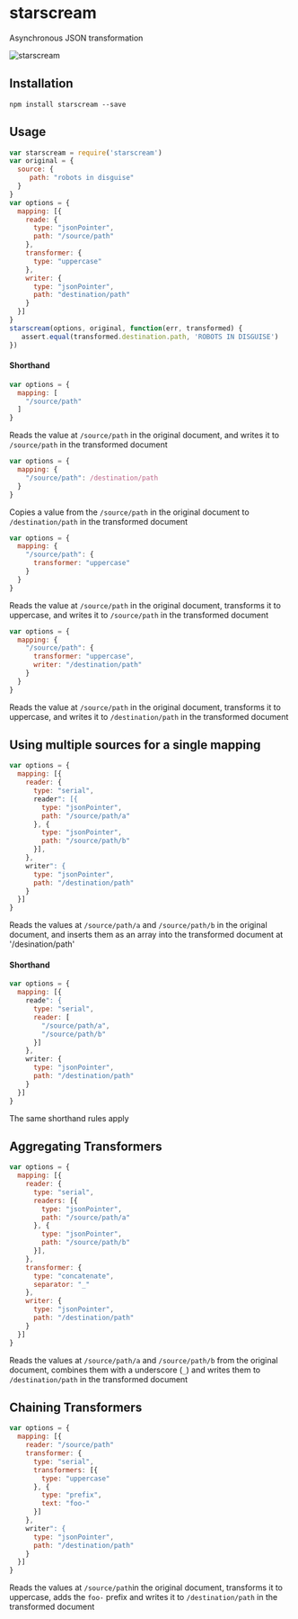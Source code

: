 # starscream
Asynchronous JSON transformation

![starscream](https://upload.wikimedia.org/wikipedia/en/2/2d/Armada_Starscream.PNG)

## Installation

```
npm install starscream --save
```

## Usage

```js
var starscream = require('starscream')
var original = {
  source: {
     path: "robots in disguise"
  }
}
var options = {
  mapping: [{
    reade: {
      type: "jsonPointer",
      path: "/source/path"
    },
    transformer: {
      type: "uppercase"
    },
    writer: {
      type: "jsonPointer",
      path: "destination/path"
    }
  }]
}
starscream(options, original, function(err, transformed) {
   assert.equal(transformed.destination.path, 'ROBOTS IN DISGUISE')
})
```

#### Shorthand

```js
var options = {
  mapping: [ 
    "/source/path"
  ]
}
```
Reads the value at  ```/source/path``` in the original document, and writes it to ```/source/path``` in the transformed document

```js
var options = {
  mapping: {
    "/source/path": /destination/path
  }
}
```
Copies a value from the ```/source/path``` in the original document to ```/destination/path``` in the transformed document

```js
var options = {
  mapping: {
    "/source/path": {
      transformer: "uppercase"
    }
  }
}
```
Reads the value at  ```/source/path``` in the original document, transforms it to uppercase, and writes it to ```/source/path``` in the transformed document

```js
var options = {
  mapping: {
    "/source/path": {
      transformer: "uppercase",
      writer: "/destination/path"
    }
  }
}
```
Reads the value at  ```/source/path``` in the original document, transforms it to uppercase, and writes it to ```/destination/path``` in the transformed document


## Using multiple sources for a single mapping
```js
var options = {
  mapping: [{
    reader: {
      type: "serial",
      reader": [{
        type: "jsonPointer",
        path: "/source/path/a"
      }, {
        type: "jsonPointer",
        path: "/source/path/b"
      }],
    },
    writer": {
      type: "jsonPointer",
      path: "/destination/path"
    }
  }]
}
```
Reads the values at ```/source/path/a``` and ```/source/path/b``` in the original document, and inserts them as an array into the transformed document at '/desination/path'

#### Shorthand
```js
var options = {
  mapping: [{
    reade": {
      type: "serial",
      reader: [
        "/source/path/a",
        "/source/path/b"
      }]
    },
    writer: {
      type: "jsonPointer",
      path: "/destination/path"
    }
  }]
}
```
The same shorthand rules apply

## Aggregating Transformers
```js
var options = {
  mapping: [{
    reader: {
      type: "serial",
      readers: [{
        type: "jsonPointer",
        path: "/source/path/a"
      }, {
        type: "jsonPointer",
        path: "/source/path/b"
      }],
    },
    transformer: {
      type: "concatenate",
      separator: "_"
    },
    writer: {
      type: "jsonPointer",
      path: "/destination/path"
    }
  }]
}
```
Reads the values at ```/source/path/a``` and ```/source/path/b``` from the original document, combines them with a underscore (```_```) and writes them to ```/destination/path``` in the transformed document

## Chaining Transformers
```js
var options = {
  mapping: [{
    reader: "/source/path"
    transformer: {
      type: "serial",
      transformers: [{
        type: "uppercase"
      }, {
        type: "prefix",
        text: "foo-"
      }]
    },
    writer": {
      type: "jsonPointer",
      path: "/destination/path"
    }
  }]
}
```
Reads the values at ```/source/path```in the original document, transforms it to uppercase, adds the ```foo-``` prefix and writes it to ```/destination/path``` in the transformed document
